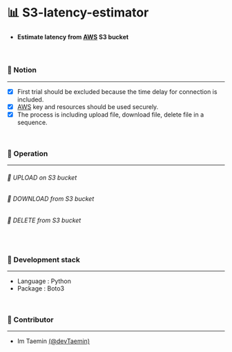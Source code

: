 # 📊 S3-latency-estimator

+ #### Estimate latency from [AWS](https://aws.amazon.com/) S3 bucket


<br>

### 📌 Notion
-----------------
- [x] First trial should be excluded because the time delay for connection is included.
- [x] [AWS](https://aws.amazon.com/) key and resources should be used securely.
- [x] The process is including upload file, download file, delete file in a sequence.

<br>

### 📌 Operation
-----------------
###### 📌 UPLOAD on S3 bucket
###### 📌 DOWNLOAD from S3 bucket
###### 📌 DELETE from S3 bucket

<br>

### 📌 Development stack
-----------------
+ Language : Python
+ Package : Boto3


<br>

### 👬 Contributor
-----------------
+ Im Taemin [(@devTaemin)](github.com/devTaemin)
